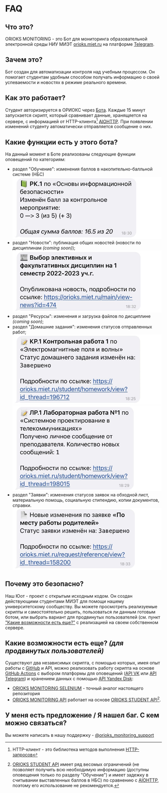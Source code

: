 # FAQ

## Что это?
ORIOKS MONITORING - это Бот для мониторинга образовательной электронной среды НИУ МИЭТ [orioks.miet.ru](https://orioks.miet.ru/) на платформе [Telegram](https://core.telegram.org/bots/api).

## Зачем это?
Бот создан для автоматизации контроля над учебным процессом. Он помогает студентам удобным способом получать информацию о своей успеваемости и новостях в режиме реального времени. 

## Как это работает?
Студент авторизируется в ОРИОКС через [Бота](https://t.me/orioks_monitoring_bot). Каждые 15 минут запускается скрипт, который сравнивает данные, хранящяется на сервере, с информацией от HTTP-клиента[^1] [AIOHTTP](https://docs.aiohttp.org/en/stable/). При появлении изменений студенту автоматически отправляется сообщение о них.

## Какие функции есть у этого бота?
На данный момент в Боте реализованы следующие функции оповещений по категориям:
- раздел "Обучение": изменения баллов в накопительно-балльной системе (НБС)
  ![](grades.jpg)
- раздел "Новости": публикация общих новостей (новости по дисциплинам *(coming soon)*);
  ![](news.jpg)
- раздел "Ресурсы": изменения и загрузка файлов по дисциплине *(coming soon)*;
- раздел "Домашние задания": изменения статусов отправленных работ;
  ![](homework1.jpg) ![](homework2.jpg)
- раздел "Заявки": изменения статусов заявок на обходной лист, материальную помощь, социальную стипендию, копии документов, справки.
  ![](requests.jpg)

## Почему это безопасно?
Наш Юот - проект с открытым исходным кодом. Он создан действующими студентами МИЭТ для помощи нашему университетскому сообществу. Вы можете просмотреть реализуемые скрипты и самостоятельно решить, пользоваться ли данным готовым ботом, или выбрать вариант для продвинутых пользователей (см. пункт ["Какие возможности есть ещe?"](#какие-возможности-есть-еще-для-продвинутых-пользователей) с реализацией на своем собственном сервере.

## Какие возможности есть еще? *(для продвинутых пользователей)*
Существуют два независимых скрипта, с помощью которых, имея опыт работы с [GitHub](https://github.com/) и API, можно реализовать работу скрипта на основе [GitHub Actions](https://docs.github.com/en/actions) с выбором платформы для оповещений ([API VK](https://dev.vk.com/) или [API Telegram](https://core.telegram.org/bots/api)) и хранением данных с помощью [API Yandex Disk](https://yandex.ru/dev/disk/rest/):
- [ORIOKS MONITORING SELENIUM](https://github.com/llirrikk/orioks-monitoring-selenium) - точный аналог настоящего репозитория
- [ORIOKS MONITORING API](https://github.com/llirrikk/orioks-monitoring-api) работает на основе [ORIOKS STUDENT API](https://orioks.gitlab.io/student-api/)[^2].

## У меня есть предложение / Я нашел баг. С кем можно связаться?
Вы можете написать в нашу поддержку - [@orioks_monitoring_support](https://t.me/orioks_monitoring_support)


[^1]: HTTP-клиент - это библиотека методов выполнения [HTTP-запросов](https://habr.com/ru/post/215117/)

[^2]: [ORIOKS STUDENT API](https://orioks.gitlab.io/student-api/) имеет ряд весомых ограничений (не позволяет получить всю необходимую информацию (доступны оповещения только по разделу "Обучение") и имеет задежку в считывании выставленных баллов в НБС) по сравнению с [AIOHTTP](https://docs.aiohttp.org/en/stable/), поэтому его использование не рекомендуется.
